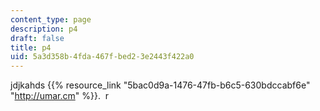 ```yaml
---
content_type: page
description: p4
draft: false
title: p4
uid: 5a3d358b-4fda-467f-bed2-3e2443f422a0
---
```

jdjkahds {{% resource_link "5bac0d9a-1476-47fb-b6c5-630bdccabf6e" "http://umar.cm" %}}.  r